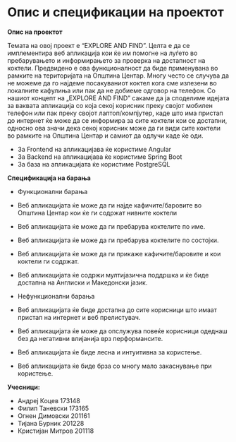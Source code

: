 # Опис и спецификации на проектот

**Опис на проектот**

Темата на овој проект е “EXPLORE AND FIND”. Целта е да се имплементира веб апликација кои ќе им помогнe на луѓето во пребарувањето и информирањето зa проверка на достапност на коктели. Предвидено е ова функционалност да биде применувана во рамките на територијата на Општина Центар. Многу често се случува да не можеме да го најдеме посакуваниот коктел кога сме излезени во локалните кафулиња или пак да не добиеме одговор на телефон. Со нашиот концепт на „EXPLORE AND FIND” сакаме да ја споделиме идејата за ваквата апликација со која секој корисник преку својот мобилен телефон или пак преку својот лаптоп/компјутер, каде што има пристап до интернет ќе може да се информира за сите коктели кои се достапни, односно ова значи дека секој корисник може да ги види сите коктели во рамките на Општина Центар и самиот да одлучи каде ќе оди.

- За Frontend на апликацијава ќе користиме Angular
- За Backend на апликацијава ќе користиме Spring Boot
- За база на апликацијата ќе користиме PostgreSQL

**Спецификација на барања**

- Функционални барања

- Веб апликацијата ќе може да ги најде кафичите/баровите во Општина Центар кои ќе ги содржат нивните коктели
- Веб апликацијата ќе може да ги пребарува коктелите по име.
- Веб апликацијата ќе може да ги пребарува коктелите по состојки.
- Веб апликацијата ќе може да ги прикаже кафичите/баровите и кои коктели ги содржат.
- Веб апликацијата ќе содржи мултијазична поддршка и ќе биде достапна на Англиски и Македонски јазик.

- Нефункционални барања

- Веб апликацијата ќе биде достапна до сите корисници што имаат пристап на интернет и веб прелистувач.
- Веб апликацијата ќе може да опслужува повеќе корисници одеднаш без да негативни влијанија врз перформансите.
- Веб апликацијата ќе биде лесна и интуитивна за користење.
- Веб апликацијата ќе биде брза со многу мало закаснување при користење.

**Учесници:**
- Андреј Коцев 173148
- Филип Таневски 173165
- Огнен Димовски 201161
- Тијана Бурник 201228
- Кристијан Митров 201118
